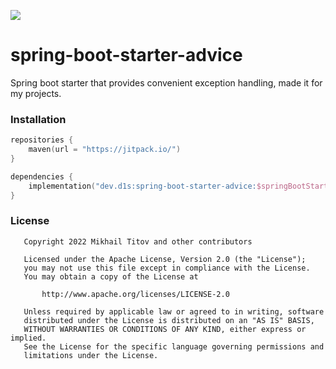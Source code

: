 [![](https://jitpack.io/v/d1snin/spring-boot-starter-advice.svg)](https://jitpack.io/#d1snin/spring-boot-starter-advice)
# spring-boot-starter-advice
Spring boot starter that provides convenient exception handling, made it for my projects.

### Installation
```kotlin
repositories {
    maven(url = "https://jitpack.io/")
}

dependencies {
    implementation("dev.d1s:spring-boot-starter-advice:$springBootStarterAdviceVersion")
}
```

### License
```
   Copyright 2022 Mikhail Titov and other contributors

   Licensed under the Apache License, Version 2.0 (the "License");
   you may not use this file except in compliance with the License.
   You may obtain a copy of the License at

       http://www.apache.org/licenses/LICENSE-2.0

   Unless required by applicable law or agreed to in writing, software
   distributed under the License is distributed on an "AS IS" BASIS,
   WITHOUT WARRANTIES OR CONDITIONS OF ANY KIND, either express or implied.
   See the License for the specific language governing permissions and
   limitations under the License.
```
